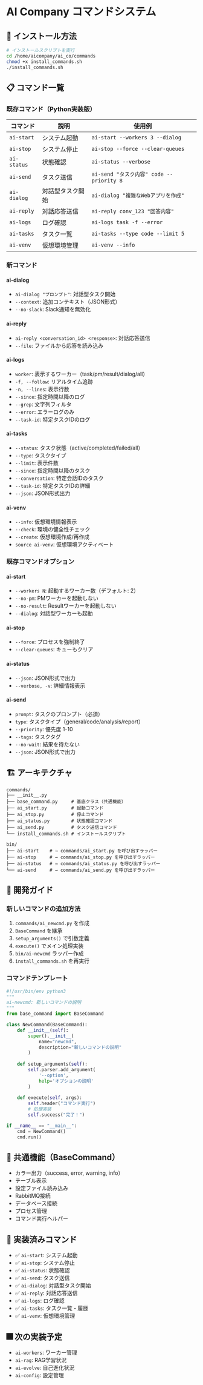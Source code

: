 # AI Company コマンドシステム

## 🚀 インストール方法

```bash
# インストールスクリプトを実行
cd /home/aicompany/ai_co/commands
chmod +x install_commands.sh
./install_commands.sh
```

## 📋 コマンド一覧

### 既存コマンド（Python実装版）

| コマンド | 説明 | 使用例 |
|---------|------|--------|
| `ai-start` | システム起動 | `ai-start --workers 3 --dialog` |
| `ai-stop` | システム停止 | `ai-stop --force --clear-queues` |
| `ai-status` | 状態確認 | `ai-status --verbose` |
| `ai-send` | タスク送信 | `ai-send "タスク内容" code --priority 8` |
| `ai-dialog` | 対話型タスク開始 | `ai-dialog "複雑なWebアプリを作成"` |
| `ai-reply` | 対話応答送信 | `ai-reply conv_123 "回答内容"` |
| `ai-logs` | ログ確認 | `ai-logs task -f --error` |
| `ai-tasks` | タスク一覧 | `ai-tasks --type code --limit 5` |
| `ai-venv` | 仮想環境管理 | `ai-venv --info` |

### 新コマンド

#### ai-dialog
- `ai-dialog "プロンプト"`: 対話型タスク開始
- `--context`: 追加コンテキスト（JSON形式）
- `--no-slack`: Slack通知を無効化

#### ai-reply  
- `ai-reply <conversation_id> <response>`: 対話応答送信
- `--file`: ファイルから応答を読み込み

#### ai-logs
- `worker`: 表示するワーカー（task/pm/result/dialog/all）
- `-f, --follow`: リアルタイム追跡
- `-n, --lines`: 表示行数
- `--since`: 指定時間以降のログ
- `--grep`: 文字列フィルタ
- `--error`: エラーログのみ
- `--task-id`: 特定タスクIDのログ

#### ai-tasks
- `--status`: タスク状態（active/completed/failed/all）
- `--type`: タスクタイプ
- `--limit`: 表示件数
- `--since`: 指定時間以降のタスク
- `--conversation`: 特定会話IDのタスク
- `--task-id`: 特定タスクIDの詳細
- `--json`: JSON形式出力

#### ai-venv
- `--info`: 仮想環境情報表示
- `--check`: 環境の健全性チェック
- `--create`: 仮想環境作成/再作成
- `source ai-venv`: 仮想環境アクティベート

### 既存コマンドオプション

#### ai-start
- `--workers N`: 起動するワーカー数（デフォルト: 2）
- `--no-pm`: PMワーカーを起動しない
- `--no-result`: Resultワーカーを起動しない
- `--dialog`: 対話型ワーカーも起動

#### ai-stop
- `--force`: プロセスを強制終了
- `--clear-queues`: キューもクリア

#### ai-status
- `--json`: JSON形式で出力
- `--verbose, -v`: 詳細情報表示

#### ai-send
- `prompt`: タスクのプロンプト（必須）
- `type`: タスクタイプ（general/code/analysis/report）
- `--priority`: 優先度 1-10
- `--tags`: タスクタグ
- `--no-wait`: 結果を待たない
- `--json`: JSON形式で出力

## 🏗️ アーキテクチャ

```
commands/
├── __init__.py
├── base_command.py     # 基底クラス（共通機能）
├── ai_start.py         # 起動コマンド
├── ai_stop.py          # 停止コマンド
├── ai_status.py        # 状態確認コマンド
├── ai_send.py          # タスク送信コマンド
└── install_commands.sh # インストールスクリプト

bin/
├── ai-start    # → commands/ai_start.py を呼び出すラッパー
├── ai-stop     # → commands/ai_stop.py を呼び出すラッパー
├── ai-status   # → commands/ai_status.py を呼び出すラッパー
└── ai-send     # → commands/ai_send.py を呼び出すラッパー
```

## 🔧 開発ガイド

### 新しいコマンドの追加方法

1. `commands/ai_newcmd.py` を作成
2. `BaseCommand` を継承
3. `setup_arguments()` で引数定義
4. `execute()` でメイン処理実装
5. `bin/ai-newcmd` ラッパー作成
6. `install_commands.sh` を再実行

### コマンドテンプレート

```python
#!/usr/bin/env python3
"""
ai-newcmd: 新しいコマンドの説明
"""
from base_command import BaseCommand

class NewCommand(BaseCommand):
    def __init__(self):
        super().__init__(
            name="newcmd",
            description="新しいコマンドの説明"
        )
        
    def setup_arguments(self):
        self.parser.add_argument(
            '--option',
            help='オプションの説明'
        )
        
    def execute(self, args):
        self.header("コマンド実行")
        # 処理実装
        self.success("完了！")

if __name__ == "__main__":
    cmd = NewCommand()
    cmd.run()
```

## 🎨 共通機能（BaseCommand）

- カラー出力（success, error, warning, info）
- テーブル表示
- 設定ファイル読み込み
- RabbitMQ接続
- データベース接続
- プロセス管理
- コマンド実行ヘルパー

## 📝 実装済みコマンド

- ✅ `ai-start`: システム起動
- ✅ `ai-stop`: システム停止
- ✅ `ai-status`: 状態確認
- ✅ `ai-send`: タスク送信
- ✅ `ai-dialog`: 対話型タスク開始
- ✅ `ai-reply`: 対話応答送信
- ✅ `ai-logs`: ログ確認
- ✅ `ai-tasks`: タスク一覧・履歴
- ✅ `ai-venv`: 仮想環境管理

## 🎆 次の実装予定

- `ai-workers`: ワーカー管理
- `ai-rag`: RAG学習状況
- `ai-evolve`: 自己進化状況
- `ai-config`: 設定管理
